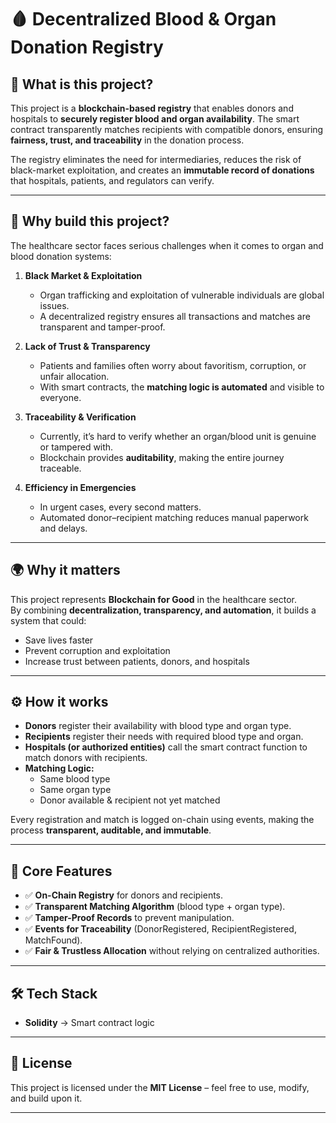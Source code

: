 # 🩸 Decentralized Blood & Organ Donation Registry

## 📌 What is this project?

This project is a **blockchain-based registry** that enables donors and hospitals to **securely register blood and organ availability**. The smart contract transparently matches recipients with compatible donors, ensuring **fairness, trust, and traceability** in the donation process.

The registry eliminates the need for intermediaries, reduces the risk of black-market exploitation, and creates an **immutable record of donations** that hospitals, patients, and regulators can verify.
  
--- 

## 🧠 Why build this project?
 
The healthcare sector faces serious challenges when it comes to organ and blood donation systems:

1. **Black Market & Exploitation**

   - Organ trafficking and exploitation of vulnerable individuals are global issues.
   - A decentralized registry ensures all transactions and matches are transparent and tamper-proof.

2. **Lack of Trust & Transparency**

   - Patients and families often worry about favoritism, corruption, or unfair allocation.
   - With smart contracts, the **matching logic is automated** and visible to everyone.

3. **Traceability & Verification**

   - Currently, it’s hard to verify whether an organ/blood unit is genuine or tampered with.
   - Blockchain provides **auditability**, making the entire journey traceable.

4. **Efficiency in Emergencies**
   - In urgent cases, every second matters.
   - Automated donor–recipient matching reduces manual paperwork and delays.

---

## 🌍 Why it matters

This project represents **Blockchain for Good** in the healthcare sector.  
By combining **decentralization, transparency, and automation**, it builds a system that could:

- Save lives faster
- Prevent corruption and exploitation
- Increase trust between patients, donors, and hospitals

---

## ⚙️ How it works

- **Donors** register their availability with blood type and organ type.
- **Recipients** register their needs with required blood type and organ.
- **Hospitals (or authorized entities)** call the smart contract function to match donors with recipients.
- **Matching Logic:**
  - Same blood type
  - Same organ type
  - Donor available & recipient not yet matched

Every registration and match is logged on-chain using events, making the process **transparent, auditable, and immutable**.

---

## 🔑 Core Features

- ✅ **On-Chain Registry** for donors and recipients.
- ✅ **Transparent Matching Algorithm** (blood type + organ type).
- ✅ **Tamper-Proof Records** to prevent manipulation.
- ✅ **Events for Traceability** (DonorRegistered, RecipientRegistered, MatchFound).
- ✅ **Fair & Trustless Allocation** without relying on centralized authorities.

---

## 🛠️ Tech Stack

- **Solidity** → Smart contract logic

---

## 📜 License

This project is licensed under the **MIT License** – feel free to use, modify, and build upon it.

---

